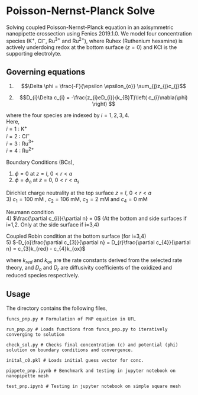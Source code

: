 # Poisson-Nernst-Planck Solve

Solving coupled Poisson-Nernst-Planck equation in an axisymmetric nanopipette crossection using Fenics 2019.1.0.
We model four concentration species (K$^{+}$, Cl$^{-}$, Ru$^{3+}$ and Ru$^{2+}$), where Ruhex (Ruthenium hexamine) is actively underdoing redox at the bottom surface ($z=0$) and KCl is the supporting electrolyte. 

## Governing equations

1) $$\Delta \phi = \frac{-F}{\epsilon \epsilon_{o}} \sum_{j}z_{j}c_{j}$$

2) $$D_{i}\Delta c_{i} = -\frac{z_{i}eD_{i}}{k_{B}T}\left( c_{i}\nabla(\phi) \right) $$

where the four species are indexed by $i=1,2,3,4$.  
Here,  
$i=1$ : K$^{+}$  
$i=2$ : Cl$^{-}$  
$i=3$ : Ru$^{3+}$  
$i=4$ : Ru$^{2+}$  

Boundary Conditions (BCs), 

1) $\phi = 0$ at $z=l$, $0<r<a$
2) $\phi = \phi_{o}$ at $z=0$, $0<r<a_{s}$

Dirichlet charge neutrality at the top surface $z=l$, $0<r<a$  
3) $c_{1} = 100$ mM , $c_{2} = 106$ mM, $c_{3} = 2$ mM and $c_{4} = 0$ mM  

Neumann condition  
4) $\frac{\partial c_{i}}{\partial n} = 0$ (At the bottom and side surfaces if i=1,2. Only at the side surface if i=3,4)  

Coupled Robin condition at the bottom surface (for i=3,4)  
5) $-D_{o}\frac{\partial c_{3}}{\partial n} = D_{r}\frac{\partial c_{4}}{\partial n} = c_{3}k_{red} - c_{4}k_{ox}$  

where $k_{red}$ and $k_{ox}$ are the rate constants derived from the selected rate theory, and $D_{o}$ and $D_{r}$ are diffusivity coefficients of the oxidized and reduced species respectively.

## Usage
The directory contains the following files,
```
funcs_pnp.py # Formulation of PNP equation in UFL 

run_pnp.py # Loads functions from funcs_pnp.py to iteratively converging to solution

check_sol.py # Checks final concentration (c) and potential (phi) solution on boundary conditions and convergence.

inital_c0.pkl # Loads initial guess vector for conc.

pippete_pnp.ipynb # Benchmark and testing in jupyter notebook on nanopipette mesh

test_pnp.ipynb # Testing in jupyter notebook on simple square mesh
```